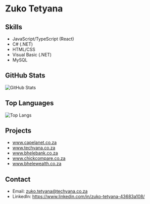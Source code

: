 # Zuko Tetyana

## Skills
- JavaScript/TypeScript (React)
- C# (.NET)
- HTML/CSS
- Visual Basic (.NET)
- MySQL

## GitHub Stats
![GitHub Stats](https://github-readme-stats.vercel.app/api?username=Techyana&show_icons=true&theme=radical&count_private=true)

## Top Languages
![Top Langs](https://github-readme-stats.vercel.app/api/top-langs/?username=Techyana&layout=compact)


## Projects
- www.capelanet.co.za
- www.techyana.co.za
- www.bhelebank.co.za
- www.chickcompare.co.za
- www.bhelewealth.co.za

## Contact
- Email: zuko.tetyana@techyana.co.za
- LinkedIn: https://www.linkedin.com/in/zuko-tetyana-43683a108/


